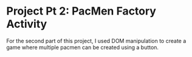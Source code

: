 # Project Pt 2: PacMen Factory Activity
For the second part of this project, I used DOM manipulation to create a game where multiple pacmen can be created using a button.